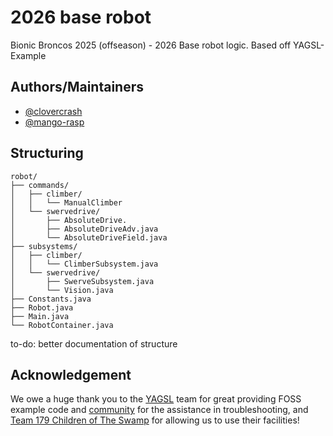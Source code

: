 
# 2026 base robot 
Bionic Broncos 2025 (offseason) - 2026 Base robot logic. 
Based off YAGSL-Example


## Authors/Maintainers 

- [@clovercrash](https://www.github.com/clovercrash)
- [@mango-rasp](https://github.com/mango-rasp)
## Structuring

```
robot/
├── commands/
│   ├── climber/
│   │   └── ManualClimber
│   └── swervedrive/
│       ├── AbsoluteDrive.
│       ├── AbsoluteDriveAdv.java
│       └── AbsoluteDriveField.java
├── subsystems/
│   ├── climber/
│   │   └── ClimberSubsystem.java
│   └── swervedrive/
│       ├── SwerveSubsystem.java
│       └── Vision.java
├── Constants.java
├── Robot.java
├── Main.java
└── RobotContainer.java
```
to-do: better documentation of structure 


## Acknowledgement

We owe a huge thank you to the [YAGSL](https://yetanothersoftwaresuite.com/) team for great providing FOSS example code and [community](https://discord.com/invite/yass) for the assistance in troubleshooting, and [Team 179 Children of The Swamp]() for allowing us to use their facilities! 
